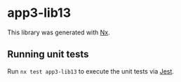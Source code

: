 # app3-lib13

This library was generated with [Nx](https://nx.dev).

## Running unit tests

Run `nx test app3-lib13` to execute the unit tests via [Jest](https://jestjs.io).
